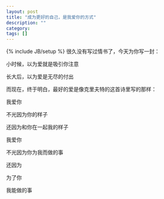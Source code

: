```yaml
---
layout: post
title: "成为更好的自己，是我爱你的方式"
description: ""
category: 
tags: []
---
```

{% include JB/setup %}
很久没有写过情书了，今天为你写一封：

小时候，以为爱就是吸引你注意

长大后，以为爱是无尽的付出

而现在，终于明白，最好的爱是像克里夫特的这首诗里写的那样：

我爱你

不光因为你的样子

还因为和你在一起我的样子



我爱你

不光因为你为我而做的事

还因为

为了你

我能做的事
